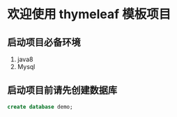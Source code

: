 # 欢迎使用 thymeleaf 模板项目
## 启动项目必备环境
1. java8 
2. Mysql
## 启动项目前请先创建数据库
```sql
create database demo;
```